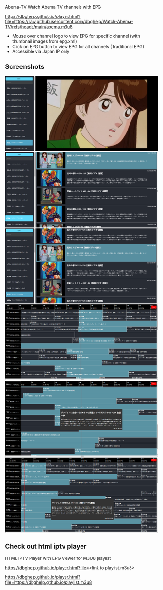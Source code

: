 Abema-TV
Watch Abema TV channels with EPG

https://dbghelp.github.io/player.html?file=https://raw.githubusercontent.com/dbghelp/Watch-Abema-TV/refs/heads/main/abema.m3u8

- Mouse over channel logo to view EPG for specific channel (with thumbnail images from epg.xml)
- Click on EPG button to view EPG for all channels (Traditional EPG)
- Accessible via Japan IP only

## Screenshots
![Local Image](./img/1.png)
![Local Image](./img/2.png)
![Local Image](./img/3.png)
![Local Image](./img/4.png)
![Local Image](./img/5.png)
![Local Image](./img/6.png)

## Check out html iptv player

HTML IPTV Player with EPG viewer for M3U8 playlist

https://dbghelp.github.io/player.html?file=<link to playlist.m3u8\>

https://dbghelp.github.io/player.html?file=https://dbghelp.github.io/playlist.m3u8

